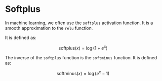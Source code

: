 # Softplus

In machine learning, we often use the `softplus` activation function. It is a smooth approximation to the `relu` function.

It is defined as:

$$\text{softplus}(x) = \log(1 + e^x)$$

The inverse of the `softplus` function is the `softminus` function. It is defined as:

$$\text{softminus}(x) = \log(e^x - 1)$$